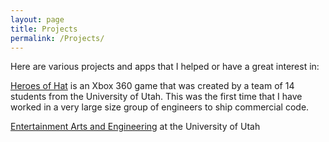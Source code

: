 ```yaml
---
layout: page
title: Projects
permalink: /Projects/
---
```


Here are various projects and apps that I helped or have a great interest in:

[Heroes of Hat][hohSite] is an Xbox 360 game that was created by a team of 14 students from the
University of Utah. This was the first time that I have worked in a very large size
group of engineers to ship commercial code.

[Entertainment Arts and Engineering][eaeSite] at the University of Utah

[hohSite]: http://eae.utah.edu/tag/heroes-of-hat/
[eaeSite]: http://eae.utah.edu/

